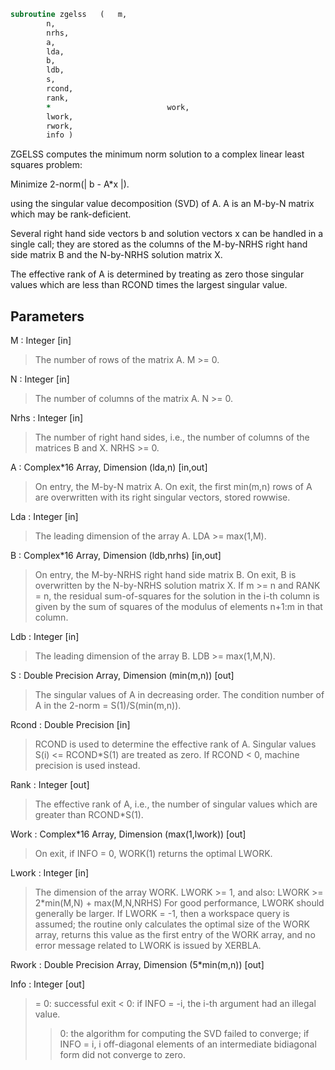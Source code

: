 ```fortran
subroutine zgelss	(	m,
		n,
		nrhs,
		a,
		lda,
		b,
		ldb,
		s,
		rcond,
		rank,
		*                          work,
		lwork,
		rwork,
		info )
```

 ZGELSS computes the minimum norm solution to a complex linear
 least squares problem:

 Minimize 2-norm(| b - A*x |).

 using the singular value decomposition (SVD) of A. A is an M-by-N
 matrix which may be rank-deficient.

 Several right hand side vectors b and solution vectors x can be
 handled in a single call; they are stored as the columns of the
 M-by-NRHS right hand side matrix B and the N-by-NRHS solution matrix
 X.

 The effective rank of A is determined by treating as zero those
 singular values which are less than RCOND times the largest singular
 value.

## Parameters
M : Integer [in]
> The number of rows of the matrix A. M >= 0.

N : Integer [in]
> The number of columns of the matrix A. N >= 0.

Nrhs : Integer [in]
> The number of right hand sides, i.e., the number of columns
> of the matrices B and X. NRHS >= 0.

A : Complex*16 Array, Dimension (lda,n) [in,out]
> On entry, the M-by-N matrix A.
> On exit, the first min(m,n) rows of A are overwritten with
> its right singular vectors, stored rowwise.

Lda : Integer [in]
> The leading dimension of the array A. LDA >= max(1,M).

B : Complex*16 Array, Dimension (ldb,nrhs) [in,out]
> On entry, the M-by-NRHS right hand side matrix B.
> On exit, B is overwritten by the N-by-NRHS solution matrix X.
> If m >= n and RANK = n, the residual sum-of-squares for
> the solution in the i-th column is given by the sum of
> squares of the modulus of elements n+1:m in that column.

Ldb : Integer [in]
> The leading dimension of the array B.  LDB >= max(1,M,N).

S : Double Precision Array, Dimension (min(m,n)) [out]
> The singular values of A in decreasing order.
> The condition number of A in the 2-norm = S(1)/S(min(m,n)).

Rcond : Double Precision [in]
> RCOND is used to determine the effective rank of A.
> Singular values S(i) <= RCOND*S(1) are treated as zero.
> If RCOND < 0, machine precision is used instead.

Rank : Integer [out]
> The effective rank of A, i.e., the number of singular values
> which are greater than RCOND*S(1).

Work : Complex*16 Array, Dimension (max(1,lwork)) [out]
> On exit, if INFO = 0, WORK(1) returns the optimal LWORK.

Lwork : Integer [in]
> The dimension of the array WORK. LWORK >= 1, and also:
> LWORK >=  2*min(M,N) + max(M,N,NRHS)
> For good performance, LWORK should generally be larger.
> If LWORK = -1, then a workspace query is assumed; the routine
> only calculates the optimal size of the WORK array, returns
> this value as the first entry of the WORK array, and no error
> message related to LWORK is issued by XERBLA.

Rwork : Double Precision Array, Dimension (5*min(m,n)) [out]

Info : Integer [out]
> = 0:  successful exit
> < 0:  if INFO = -i, the i-th argument had an illegal value.
> > 0:  the algorithm for computing the SVD failed to converge;
> if INFO = i, i off-diagonal elements of an intermediate
> bidiagonal form did not converge to zero.

